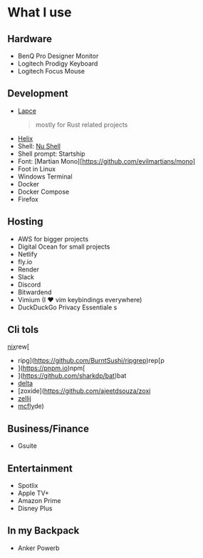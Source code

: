 # What I use

## Hardware

- BenQ Pro Designer Monitor
- Logitech Prodigy Keyboard
- Logitech Focus Mouse

## Development

- [Lapce](https://github.com/lapce/lapce)
  > mostly for Rust related projects
- [Helix](https://github.com/helix-editor/helix)
- Shell: [Nu Shell](https://www.nushell.sh)
- Shell prompt: Startship
- Font: [Martian Mono][https://github.com/evilmartians/mono]
- Foot in Linux 
- Windows Terminal
- Docker
- Docker Compose
- Firefox

## Hosting

- AWS for bigger projects
- Digital Ocean for small projects
- Netlify
- fly.io
- Render
- Slack
- Discord
- Bitwardend
- Vimium (I :heart: vim keybindings everywhere)
- DuckDuckGo Privacy Essentiale
s

## Cli tols
[nix](https://nixos.org/)rew[
- ripg](https://github.com/BurntSushi/ripgrep)rep[p
- ](https://pnpm.io)npm[
- ](https://github.com/sharkdp/bat)bat
- [delta](https://github.com/dandavison/delta)
- [zoxide](https://github.com/ajeetdsouza/zoxi
- [zellij](https://github.com/zellij-org/zellij)
- [mcfly](https://github.com/cantino/mcfly)de)

## Business/Finance

- Gsuite

## Entertainment

- Spotlix
- Apple TV+
- Amazon Prime
- Disney Plus

## In my Backpack

- Anker Powerb